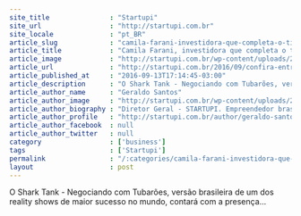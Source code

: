 ```yaml
---
site_title               : "Startupi"
site_url                 : "http://startupi.com.br"
site_locale              : "pt_BR"
article_slug             : "camila-farani-investidora-que-completa-o-time-do-reality-shark-tank-fala-com-exclusividade-ao-startupi"
article_title            : "Camila Farani, investidora que completa o time do reality Shark Tank, fala com exclusividade ao Startupi"
article_image            : "http://startupi.com.br/wp-content/uploads/2016/09/Camila-Farani-6-870x250.jpg"
article_url              : "http://startupi.com.br/2016/09/confira-entrevista-com-camila-farani-investidora-que-completara-o-time-do-reality-shark-tank-negociando-com-tubaroes/"
article_published_at     : "2016-09-13T17:14:45-03:00"
article_description      : "O Shark Tank - Negociando com Tubarões, versão brasileira de um dos reality shows de maior sucesso no mundo, contará com a presença..."
article_author_name      : "Geraldo Santos"
article_author_image     : "http://startupi.com.br/wp-content/uploads/2015/03/Geraldo-Santos_avatar_1427832926-170x170.jpg"
article_author_biography : "Diretor Geral - STARTUPI. Empreendedor brasileiro há mais de 15 anos, atuando no segmento de marketing e eventos, com background em Tecnologia da Informação. Mentor, palestrante e investidor com atuação em Startups desde 2003, quando lançou o primeiro sistema de vídeo-on-demand na América Latina."
article_author_profile   : "http://startupi.com.br/author/geraldo-santos/"
article_author_facebook  : null
article_author_twitter   : null
category                 : ['business']
tags                     : ['Startupi']
permalink                : "/:categories/camila-farani-investidora-que-completa-o-time-do-reality-shark-tank-fala-com-exclusividade-ao-startupi/"
layout                   : post
---
```


O Shark Tank - Negociando com Tubarões, versão brasileira de um dos reality shows de maior sucesso no mundo, contará com a presença...
